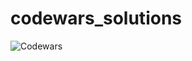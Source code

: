 # codewars_solutions
![Codewars](https://github.r2v.ch/codewars?user=alexeherron&name=true&top_languages=true&stroke=%23b362ff&theme=night_owl)
